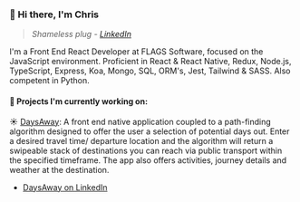 ### 👋 Hi there, I'm Chris

> *Shameless plug - [LinkedIn](https://www.linkedin.com/in/chrisnorish/)*

I'm a Front End React Developer at FLAGS Software, focused on the JavaScript environment. Proficient in React & React Native, Redux, Node.js, TypeScript, Express, Koa, Mongo, SQL, ORM's, Jest, Tailwind & SASS. Also competent in Python. 

#### 🚀 Projects I'm currently working on:

☀️ [DaysAway](https://github.com/TheNoshman/DaysAway): A front end native application coupled to a path-finding algorithm designed to offer the user a selection of potential days out. Enter a desired travel time/ departure location and the algorithm will return a swipeable stack of destinations you can reach via public transport within the specified timeframe. The app also offers activities, journey details and weather at the destination.
  * [DaysAway on LinkedIn](https://www.linkedin.com/company/daysawayapp/)
